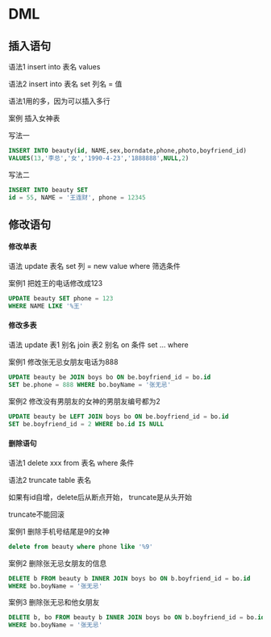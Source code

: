 # DML

## 插入语句

语法1 insert into  表名 values

语法2 insert into 表名 set 列名 = 值

语法1用的多，因为可以插入多行

案例 插入女神表

写法一
```sql
INSERT INTO beauty(id, NAME,sex,borndate,phone,photo,boyfriend_id)
VALUES(13,'李总','女','1990-4-23','1888888',NULL,2)
```

写法二
```sql
INSERT INTO beauty SET
id = 55, NAME = '王连财', phone = 12345
```

## 修改语句

#### 修改单表

语法 update 表名 set 列 = new value where 筛选条件

案例1 把姓王的电话修改成123

```sql
UPDATE beauty SET phone = 123
WHERE NAME LIKE '%王'
```


#### 修改多表

语法  update 表1 别名 join 表2 别名 on 条件 set ... where

案例1 修改张无忌女朋友电话为888
```sql
UPDATE beauty be JOIN boys bo ON be.boyfriend_id = bo.id
SET be.phone = 888 WHERE bo.boyName = '张无忌'
```

案例2 修改没有男朋友的女神的男朋友编号都为2
```sql
UPDATE beauty be LEFT JOIN boys bo ON be.boyfriend_id = bo.id
SET be.boyfriend_id = 2 WHERE bo.id IS NULL
```

#### 删除语句

语法1 delete xxx from 表名 where 条件

语法2 truncate table 表名

如果有id自增，delete后从断点开始， truncate是从头开始

truncate不能回滚

案例1 删除手机号结尾是9的女神

```sql
delete from beauty where phone like '%9'
```

案例2 删除张无忌女朋友的信息

```sql
DELETE b FROM beauty b INNER JOIN boys bo ON b.boyfriend_id = bo.id
WHERE bo.boyName = '张无忌'
```

案例3 删除张无忌和他女朋友

```sql
DELETE b, bo FROM beauty b INNER JOIN boys bo ON b.boyfriend_id = bo.id
WHERE bo.boyName = '张无忌'
```
